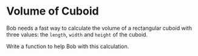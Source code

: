 # Volume of Cuboid

Bob needs a fast way to calculate the volume of a rectangular cuboid with three
values: the `length`, `width` and `height` of the cuboid.

Write a function to help Bob with this calculation.
